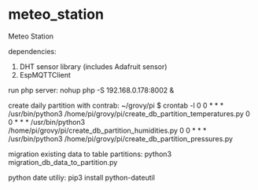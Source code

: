 # meteo_station
Meteo Station

dependencies:
1. DHT sensor library (includes Adafruit sensor)
2. EspMQTTClient

run php server:
nohup php -S 192.168.0.178:8002 &

create daily partition with contrab:
~/grovy/pi $ crontab -l
0 0 * * * /usr/bin/python3 /home/pi/grovy/pi/create_db_partition_temperatures.py
0 0 * * * /usr/bin/python3 /home/pi/grovy/pi/create_db_partition_humidities.py
0 0 * * * /usr/bin/python3 /home/pi/grovy/pi/create_db_partition_pressures.py

migration existing data to table partitions:
python3 migration_db_data_to_partition.py

python date utiliy:
pip3 install python-dateutil
